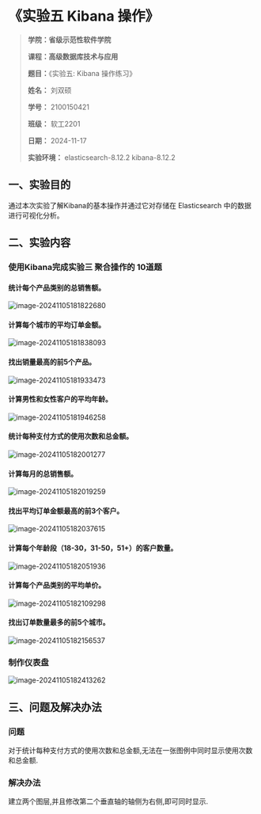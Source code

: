 # 《实验五 Kibana 操作》

> **学院：省级示范性软件学院**
>
> **课程：高级数据库技术与应用**
>
> **题目：**《实验五: Kibana 操作练习》
>
> **姓名：** 刘双硕
>
> **学号：** 2100150421
>
> **班级：** 软工2201
>
> **日期：** 2024-11-17
>
> **实验环境：** elasticsearch-8.12.2 kibana-8.12.2 

## 一、实验目的

通过本次实验了解Kibana的基本操作并通过它对存储在 Elasticsearch 中的数据进行可视化分析。

## 二、实验内容

### 使用Kibana完成实验三 聚合操作的 10道题

#### 统计每个产品类别的总销售额。

![image-20241105181822680](./assets/image-20241105181822680.png)

#### 计算每个城市的平均订单金额。

![image-20241105181838093](./assets/image-20241105181838093.png)

#### 找出销量最高的前5个产品。

![image-20241105181933473](./assets/image-20241105181933473.png)

#### 计算男性和女性客户的平均年龄。

![image-20241105181946258](./assets/image-20241105181946258.png)

#### 统计每种支付方式的使用次数和总金额。

![image-20241105182001277](./assets/image-20241105182001277.png)

#### 计算每月的总销售额。

![image-20241105182019259](./assets/image-20241105182019259.png)

#### 找出平均订单金额最高的前3个客户。

![image-20241105182037615](./assets/image-20241105182037615.png)

#### 计算每个年龄段（18-30，31-50，51+）的客户数量。

![image-20241105182051936](./assets/image-20241105182051936.png)

#### 计算每个产品类别的平均单价。

![image-20241105182109298](./assets/image-20241105182109298.png)

#### 找出订单数量最多的前5个城市。

![image-20241105182156537](./assets/image-20241105182156537.png)

### 制作仪表盘

![image-20241105182413262](./assets/image-20241105182413262.png)

## 三、问题及解决办法

### 问题

对于统计每种支付方式的使用次数和总金额,无法在一张图例中同时显示使用次数和总金额.

### 解决办法

建立两个图层,并且修改第二个垂直轴的轴侧为右侧,即可同时显示.
